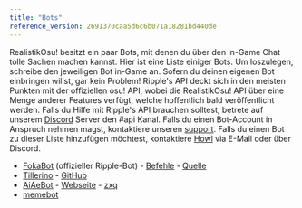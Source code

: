 ```yaml
---
title: "Bots"
reference_version: 2691370caa5d6c6b071a18281bd440de
---
```

RealistikOsu! besitzt ein paar Bots, mit denen du über den in-Game Chat tolle Sachen machen kannst. Hier ist eine Liste einiger Bots. Um loszulegen,
schreibe den jeweiligen Bot in-Game an. Sofern du deinen eigenen Bot einbringen willst, gar kein Problem!
Ripple's API deckt sich in den meisten Punkten mit der offiziellen osu! API, wobei die RealistikOsu! API über eine Menge anderer Features verfügt, welche hoffentlich bald
veröffentlicht werden.
Falls du Hilfe mit Ripple's API brauchen solltest, betrete auf unserem [Discord](https://discord.gg/0rJcZruIsA6rXuIx) Server den  #api Kanal. 
Falls du einen Bot-Account in Anspruch nehmen magst, kontaktiere unseren [support](mailto:rosusupport@protonmail.com). 
Falls du einen Bot zu dieser Liste hinzufügen möchtest, kontaktiere [Howl](mailto:rosusupport@protonmail.com) via E-Mail oder über Discord.

* [FokaBot](https://ripple.moe/?u=999) (offizieller Ripple-Bot) - [Befehle](https://ripple.moe/index.php?p=16&id=4) - [Quelle](https://git.zxq.co/ripple/pep.py/src/master/constants/fokabotCommands.py)
* [Tillerino](https://ripple.moe/?u=8887) - [GitHub](https://github.com/Tillerino/Tillerinobot)
* [AiAeBot](https://ripple.moe/?u=9973) - [Webseite](https://pi.aiaegames.xyz/) - [zxq](https://zxq.co/AiAeGames/AiAeBot)
* [memebot](https://ripple.moe/?u=12739)
